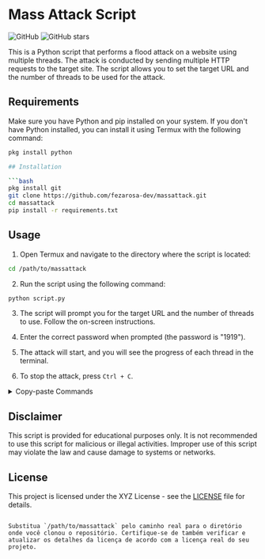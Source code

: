 

# Mass Attack Script

![GitHub](https://img.shields.io/github/license/fezarosa-dev/massattack)
![GitHub stars](https://img.shields.io/github/stars/fezarosa-dev/massattack)

This is a Python script that performs a flood attack on a website using multiple threads. The attack is conducted by sending multiple HTTP requests to the target site. The script allows you to set the target URL and the number of threads to be used for the attack.

## Requirements

Make sure you have Python and pip installed on your system. If you don't have Python installed, you can install it using Termux with the following command:

```bash
pkg install python

## Installation

```bash
pkg install git
git clone https://github.com/fezarosa-dev/massattack.git
cd massattack
pip install -r requirements.txt
```

## Usage

1. Open Termux and navigate to the directory where the script is located:

```bash
cd /path/to/massattack
```

2. Run the script using the following command:

```bash
python script.py
```

3. The script will prompt you for the target URL and the number of threads to use. Follow the on-screen instructions.

4. Enter the correct password when prompted (the password is "1919").

5. The attack will start, and you will see the progress of each thread in the terminal.

6. To stop the attack, press `Ctrl + C`.

<details>
<summary>Copy-paste Commands</summary>

```bash
pkg install python git
git clone https://github.com/fezarosa-dev/massattack.git
cd massattack
pip install -r requirements.txt
python script.py
```

</details>

## Disclaimer

This script is provided for educational purposes only. It is not recommended to use this script for malicious or illegal activities. Improper use of this script may violate the law and cause damage to systems or networks.

## License

This project is licensed under the XYZ License - see the [LICENSE](LICENSE) file for details.
```

Substitua `/path/to/massattack` pelo caminho real para o diretório onde você clonou o repositório. Certifique-se de também verificar e atualizar os detalhes da licença de acordo com a licença real do seu projeto.
